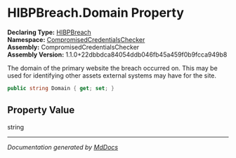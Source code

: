 ﻿<!--  
  <auto-generated>   
    The contents of this file were generated by a tool.  
    Changes to this file may be list if the file is regenerated  
  </auto-generated>   
-->

# HIBPBreach.Domain Property

**Declaring Type:** [HIBPBreach](../index.md)  
**Namespace:** [CompromisedCredentialsChecker](../../index.md)  
**Assembly:** CompromisedCredentialsChecker  
**Assembly Version:** 1.1.0+22dbbdca84054ddb046fb45a459f0b9fcca949b8

The domain of the primary website the breach occurred on. This may be used for identifying other assets external systems may have for the site.

```csharp
public string Domain { get; set; }
```

## Property Value

string

___

*Documentation generated by [MdDocs](https://github.com/ap0llo/mddocs)*
